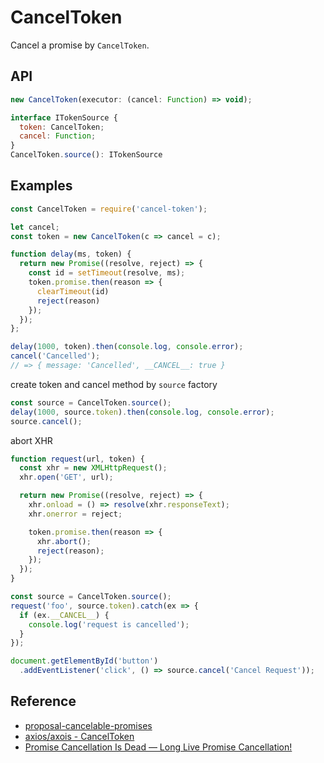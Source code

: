 CancelToken
===========

Cancel a promise by `CancelToken`.

## API
```js
new CancelToken(executor: (cancel: Function) => void);
```
```js
interface ITokenSource { 
  token: CancelToken;
  cancel: Function;
} 
CancelToken.source(): ITokenSource
```

## Examples
```js
const CancelToken = require('cancel-token');

let cancel;
const token = new CancelToken(c => cancel = c);

function delay(ms, token) {
  return new Promise((resolve, reject) => {
    const id = setTimeout(resolve, ms);
    token.promise.then(reason => {
      clearTimeout(id) 
      reject(reason)
    });
  });
};

delay(1000, token).then(console.log, console.error);
cancel('Cancelled'); 
// => { message: 'Cancelled', __CANCEL__: true }
```

create token and cancel method by `source` factory
```js
const source = CancelToken.source();
delay(1000, source.token).then(console.log, console.error);
source.cancel();
```

abort XHR
```js
function request(url, token) {
  const xhr = new XMLHttpRequest();
  xhr.open('GET', url);

  return new Promise((resolve, reject) => {
    xhr.onload = () => resolve(xhr.responseText);
    xhr.onerror = reject;

    token.promise.then(reason => {
      xhr.abort();
      reject(reason);
    });
  });
}

const source = CancelToken.source();
request('foo', source.token).catch(ex => {
  if (ex.__CANCEL__) {
    console.log('request is cancelled');
  }
});

document.getElementById('button')
  .addEventListener('click', () => source.cancel('Cancel Request'));
```

## Reference
- [proposal-cancelable-promises](https://github.com/tc39/proposal-cancelable-promises)
- [axios/axois - CancelToken](https://github.com/axios/axios)
- [Promise Cancellation Is Dead — Long Live Promise Cancellation!](https://medium.com/@benlesh/promise-cancellation-is-dead-long-live-promise-cancellation-c6601f1f5082)
